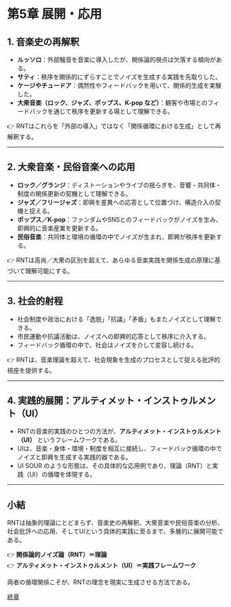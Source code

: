 # 第5章 展開・応用

## 1. 音楽史の再解釈
- **ルッソロ**：外部騒音を音楽に導入したが、関係論的視点は欠落する傾向がある。  
- **サティ**：秩序を関係的にずらすことでノイズを生成する実践を先取りした。  
- **ケージやチュードア**：偶然性やフィードバックを用いて、関係的生成を実験した。  
- **大衆音楽（ロック、ジャズ、ポップス、K-pop など）**：観客や市場とのフィードバックを通じて秩序を更新する場として理解できる。  

👉 RNTはこれらを「外部の導入」ではなく「関係循環における生成」として再解釈する。  

---

## 2. 大衆音楽・民俗音楽への応用
- **ロック／グランジ**：ディストーションやライブの揺らぎを、音響・共同体・制度の関係更新の契機として理解できる。  
- **ジャズ／フリージャズ**：即興を差異への応答として位置づけ、構造介入の契機と捉える。  
- **ポップス／K-pop**：ファンダムやSNSとのフィードバックがノイズを生み、即興的に音楽産業を更新する。  
- **民俗音楽**：共同体と環境の循環の中でノイズが生まれ、即興が秩序を更新する。  

👉 RNTは高尚／大衆の区別を超えて、あらゆる音楽実践を関係生成の原理に基づいて理解可能にする。  

---

## 3. 社会的射程
- 社会制度や政治における「逸脱」「抗議」「矛盾」もまたノイズとして理解できる。  
- 市民運動や抗議活動は、ノイズへの即興的応答として秩序に介入する。  
- フィードバック循環の中で、社会はノイズを介して変容し続ける。  

👉 RNTは、音楽理論を超えて、社会現象を生成のプロセスとして捉える批評的視座を提供する。  

---

## 4. 実践的展開：アルティメット・インストゥルメント（UI）
- RNTの音楽的実践のひとつの方法が、**アルティメット・インストゥルメント（UI）** というフレームワークである。  
- UIは、音楽・身体・環境・制度を相互に接続し、フィードバック循環の中でノイズと即興を生成する実践的器である。  
- UI SOUR のような形態は、その具体的な応用例であり、理論（RNT）と実践（UI）の循環を体現する。  

---

## 小結
RNTは抽象的理論にとどまらず、音楽史の再解釈、大衆音楽や民俗音楽の分析、社会批評への応用、そしてUIという具体的実践に至るまで、多層的に展開可能である。  

👉 **関係論的ノイズ論（RNT）＝理論**  
👉 **アルティメット・インストゥルメント（UI）＝実践フレームワーク**  

両者の循環関係こそが、RNTの理念を現実に生成させる方法である。  

  [終章](99-conclusion.md)
